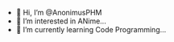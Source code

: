 - 👋 Hi, I’m @AnonimusPHM
- 👀 I’m interested in ANime...
- 🌱 I’m currently learning Code Programming...

<!---
AnonimusPHM/AnonimusPHM is a ✨ special ✨ repository because its `README.md` (this file) appears on your GitHub profile.
You can click the Preview link to take a look at your changes.
--->
